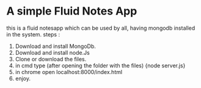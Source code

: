 # A simple Fluid Notes App

this is a fluid notesapp which can be used by all, having mongodb installed in the system.
steps : 
1. Download and install MongoDb.
2. Download and install node.Js 
3. Clone or download the files.
4. in cmd type (after opening the folder with the files) {node server.js}
5. in chrome open localhost:8000/index.html
6. enjoy.
